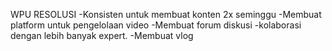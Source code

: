 WPU RESOLUSI
-Konsisten untuk membuat konten 2x seminggu
-Membuat platform untuk pengelolaan video
-Membuat forum diskusi
-kolaborasi dengan lebih banyak expert.
-Membuat vlog
